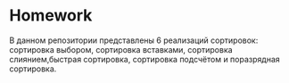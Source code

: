 # Homework
В данном репозитории представлены 6 реализаций сортировок: сортировка выбором, сортировка вставками, сортировка слиянием,быстрая сортировка, сортировка подсчётом и поразрядная сортировка.
